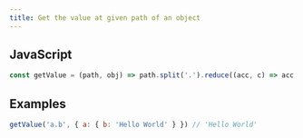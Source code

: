 ```yaml
---
title: Get the value at given path of an object
---
```


## JavaScript
```js
const getValue = (path, obj) => path.split('.').reduce((acc, c) => acc && acc[c], obj)
```

## Examples
```js
getValue('a.b', { a: { b: 'Hello World' } }) // 'Hello World'
```
